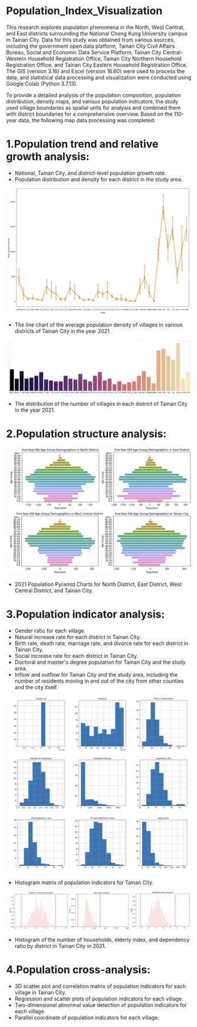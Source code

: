 # Population_Index_Visualization

This research explores population phenomena in the North, West Central, and East districts surrounding the National Cheng Kung University campus in Tainan City. Data for this study was obtained from various sources, including the government open data platform, Tainan City Civil Affairs Bureau, Social and Economic Data Service Platform, Tainan City Central-Western Household Registration Office, Tainan City Northern Household Registration Office, and Tainan City Eastern Household Registration Office. The GIS (version 3.16) and Excel (version 16.60) were used to process the data, and statistical data processing and visualization were conducted using Google Colab (Python 3.7.13).

To provide a detailed analysis of the population composition, population distribution, density maps, and various population indicators, the study used village boundaries as spatial units for analysis and combined them with district boundaries for a comprehensive overview. Based on the 110-year data, the following map data processing was completed:

# 1.Population trend and relative growth analysis:
- National, Tainan City, and district-level population growth rate.
- Population distribution and density for each district in the study area.

![image](Line_Chart_Average_population_density.png)
- The line chart of the average population density of villages in various districts of Tainan City in the year 2021.

![image](number_of_villages.png)
- The distribution of the number of villages in each district of Tainan City  in the year 2021.

# 2.Population structure analysis:

![image](Population_pyramid.png)
- 2021 Population Pyramid Charts for North District, East District, West Central District, and Tainan City.

# 3.Population indicator analysis:
- Gender ratio for each village.
- Natural increase rate for each district in Tainan City.
- Birth rate, death rate, marriage rate, and divorce rate for each district in Tainan City.
- Social increase rate for each district in Tainan City.
- Doctoral and master's degree population for Tainan City and the study area.
- Inflow and outflow for Tainan City and the study area, including the number of residents moving in and out of the city from other counties and the city itself.

![image](Histogram_matrix_population_indicators.png)
- Histogram matrix of population indicators for Tainan City.

![image](Histograms.png)
- Histogram of the number of households, elderly index, and dependency ratio by district in Tainan City in 2021.

# 4.Population cross-analysis:
- 3D scatter plot and correlation matrix of population indicators for each village in Tainan City.
- Regression and scatter plots of population indicators for each village.
- Two-dimensional abnormal value detection of population indicators for each village.
- Parallel coordinate of population indicators for each village.


